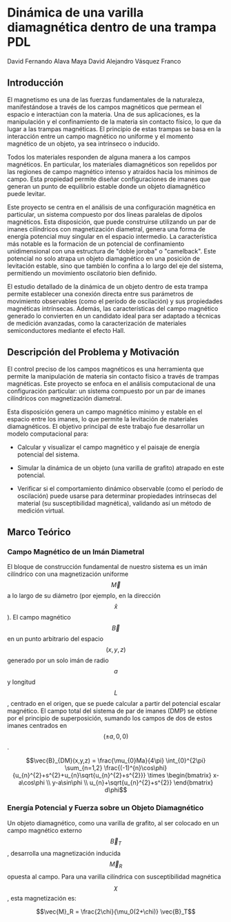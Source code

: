 # **Dinámica de una varilla diamagnética dentro de una trampa PDL**
David Fernando Alava Maya
David Alejandro Vásquez Franco


## **Introducción**

El magnetismo es una de las fuerzas fundamentales de la naturaleza, manifestándose a través de los campos magnéticos que permean el espacio e interactúan con la materia. Una de sus aplicaciones, es la manipulación y el confinamiento de la materia sin contacto físico, lo que da lugar a las trampas magnéticas. El principio de estas trampas se basa en la interacción entre un campo magnético no uniforme y el momento magnético de un objeto, ya sea intrínseco o inducido.

  

Todos los materiales responden de alguna manera a los campos magnéticos. En particular, los materiales diamagnéticos son repelidos por las regiones de campo magnético intenso y atraídos hacia los mínimos de campo. Esta propiedad permite diseñar configuraciones de imanes que generan un punto de equilibrio estable donde un objeto diamagnético puede levitar.

  

Este proyecto se centra en el análisis de una configuración magnética en particular, un sistema compuesto por dos líneas paralelas de dipolos magnéticos. Esta disposición, que puede construirse utilizando un par de imanes cilíndricos con magnetización diametral, genera una forma de energía potencial muy singular en el espacio intermedio. La característica más notable es la formación de un potencial de confinamiento unidimensional con una estructura de "doble joroba" o "camelback". Este potencial no solo atrapa un objeto diamagnético en una posición de levitación estable, sino que también lo confina a lo largo del eje del sistema, permitiendo un movimiento oscilatorio bien definido.

  

El estudio detallado de la dinámica de un objeto dentro de esta trampa permite establecer una conexión directa entre sus parámetros de movimiento observables (como el período de oscilación) y sus propiedades magnéticas intrínsecas. Además, las características del campo magnético generado lo convierten en un candidato ideal para ser adaptado a técnicas de medición avanzadas, como la caracterización de materiales semiconductores mediante el efecto Hall.

## **Descripción del Problema y Motivación**
El control preciso de los campos magnéticos es una herramienta que permite la manipulación de materia sin contacto físico a través de trampas magnéticas. Este proyecto se enfoca en el análisis computacional de una configuración particular: un sistema compuesto por un par de imanes cilíndricos con magnetización diametral.

Esta disposición genera un campo magnético mínimo y estable en el espacio entre los imanes, lo que permite la levitación de materiales diamagnéticos. El objetivo principal de este trabajo fue desarrollar un modelo computacional para:

- Calcular y visualizar el campo magnético y el paisaje de energía potencial del sistema.

- Simular la dinámica de un objeto (una varilla de grafito) atrapado en este potencial.

- Verificar si el comportamiento dinámico observable (como el período de oscilación) puede usarse para determinar propiedades intrínsecas del material (su susceptibilidad magnética), validando así un método de medición virtual.


## **Marco Teórico**

### **Campo Magnético de un Imán Diametral**

El bloque de construcción fundamental de nuestro sistema es un imán cilíndrico con una magnetización uniforme $$\vec{M}$$ a lo largo de su diámetro (por ejemplo, en la dirección $$\hat{x}$$). El campo magnético $$\vec{B}$$ en un punto arbitrario del espacio $$(x, y, z)$$ generado por un solo imán de radio $$a$$ y longitud $$L$$, centrado en el origen, que se puede calcular a partir del potencial escalar magnético.  El campo total del sistema de par de imanes (DMP) se obtiene por el principio de superposición, sumando los campos de dos de estos imanes centrados en $$(\pm a, 0, 0)$$.


$$\vec{B}_{DM}(x,y,z) = \frac{\mu_{0}Ma}{4\pi} \int_{0}^{2\pi} \sum_{n=1,2} \frac{(-1)^{n}\cos\phi}{u_{n}^{2}+s^{2}+u_{n}\sqrt{u_{n}^{2}+s^{2}}} \times \begin{bmatrix} x-a\cos\phi \\ y-a\sin\phi \\ u_{n}+\sqrt{u_{n}^{2}+s^{2}} \end{bmatrix} d\phi$$


### **Energía Potencial y Fuerza sobre un Objeto Diamagnético**

  

Un objeto diamagnético, como una varilla de grafito, al ser colocado en un campo magnético externo $$\vec{B}_T$$, desarrolla una magnetización inducida $$\vec{M}_R$$ opuesta al campo. Para una varilla cilíndrica con susceptibilidad magnética $$\chi$$, esta magnetización es:

  

$$\vec{M}_R = \frac{2\chi}{\mu_0(2+\chi)} \vec{B}_T$$
